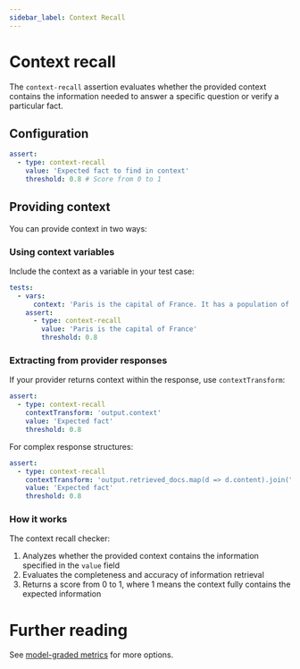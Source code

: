 ```yaml
---
sidebar_label: Context Recall
---
```


# Context recall

The `context-recall` assertion evaluates whether the provided context contains the information needed to answer a specific question or verify a particular fact.

## Configuration

```yaml
assert:
  - type: context-recall
    value: 'Expected fact to find in context'
    threshold: 0.8 # Score from 0 to 1
```

## Providing context

You can provide context in two ways:

### Using context variables

Include the context as a variable in your test case:

```yaml
tests:
  - vars:
      context: 'Paris is the capital of France. It has a population of over 2 million people.'
    assert:
      - type: context-recall
        value: 'Paris is the capital of France'
        threshold: 0.8
```

### Extracting from provider responses

If your provider returns context within the response, use `contextTransform`:

```yaml
assert:
  - type: context-recall
    contextTransform: 'output.context'
    value: 'Expected fact'
    threshold: 0.8
```

For complex response structures:

```yaml
assert:
  - type: context-recall
    contextTransform: 'output.retrieved_docs.map(d => d.content).join("\n")'
    value: 'Expected fact'
    threshold: 0.8
```

### How it works

The context recall checker:

1. Analyzes whether the provided context contains the information specified in the `value` field
2. Evaluates the completeness and accuracy of information retrieval
3. Returns a score from 0 to 1, where 1 means the context fully contains the expected information

# Further reading

See [model-graded metrics](/docs/configuration/expected-outputs/model-graded) for more options.
